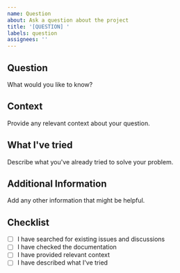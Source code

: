 ```yaml
---
name: Question
about: Ask a question about the project
title: '[QUESTION] '
labels: question
assignees: ''
---
```


## Question
What would you like to know?

## Context
Provide any relevant context about your question.

## What I've tried
Describe what you've already tried to solve your problem.

## Additional Information
Add any other information that might be helpful.

## Checklist
- [ ] I have searched for existing issues and discussions
- [ ] I have checked the documentation
- [ ] I have provided relevant context
- [ ] I have described what I've tried